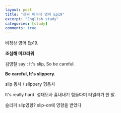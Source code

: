 ```yaml
---
layout: post
title: "진짜 미국식 영어 Ep19"
excerpt: "English study"
categories: [study]
comments: true
---
```


비정상 영어 Ep19.

<b>조심해 미끄러워</b>

김영철 say : It's slip, So be careful.

<b>Be careful, It's slippery.</b>

slip 동사 / slippery 형용사

It's really hard. 성대모사 흉내내기 힘들다며 타일러가 한 말.

슬리퍼 slip영향? slip-on에 영향을 받았다 
